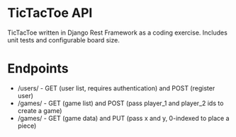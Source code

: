 # TicTacToe API

TicTacToe written in Django Rest Framework as a coding exercise. Includes unit tests and configurable board size.

# Endpoints
- /users/ - GET (user list, requires authentication) and POST (register user)
- /games/ - GET (game list) and POST (pass player_1 and player_2 ids to create a game)
- /games/<id> - GET (game data) and PUT (pass x and y, 0-indexed to place a piece)